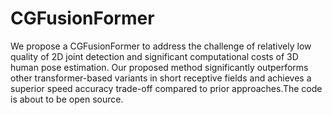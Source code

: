 # CGFusionFormer

We propose a CGFusionFormer to address the challenge of relatively low quality of 2D joint detection and significant computational costs of 3D human pose estimation. Our proposed method significantly outperforms other transformer-based variants in short receptive fields and achieves a superior speed accuracy trade-off compared to prior approaches.The code is about to be open source.
